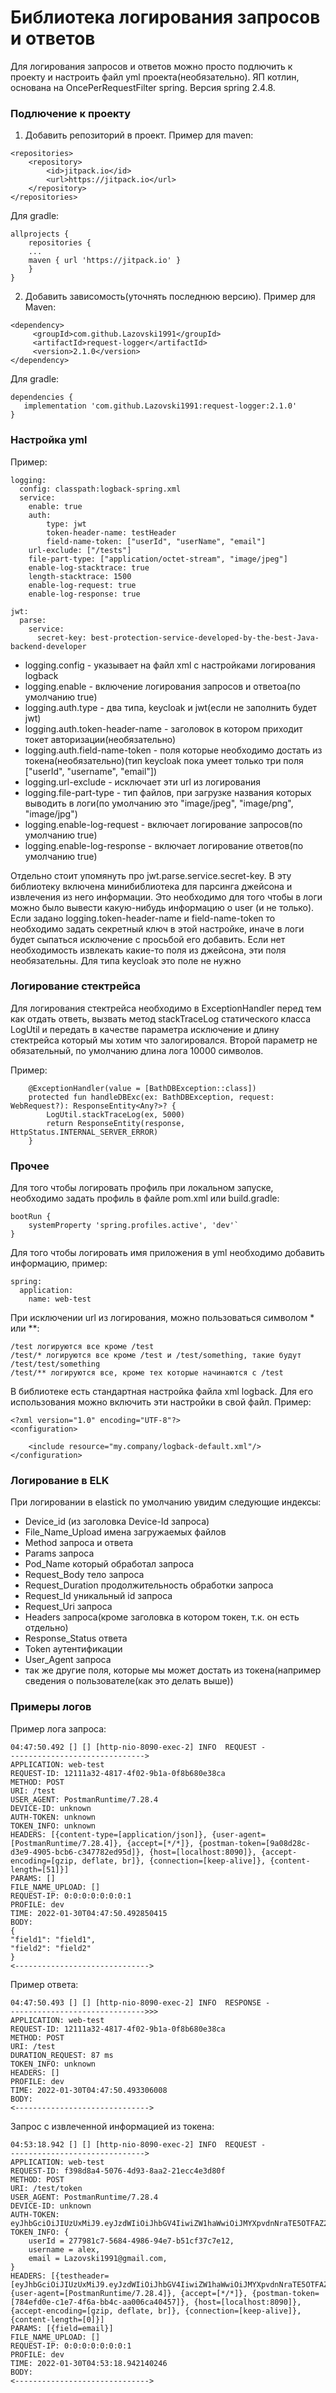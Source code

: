 # **Библиотека логирования запросов и ответов**
Для логирования запросов и ответов можно просто подлючить к проекту и настроить файл yml проекта(необязательно). ЯП котлин, основана на OncePerRequestFilter spring. Версия spring 2.4.8.

### Подлючение к проекту
1. Добавить репозиторий в проект. Пример для maven:
````
<repositories>
	<repository>
	    <id>jitpack.io</id>
	    <url>https://jitpack.io</url>
	</repository>
</repositories>
````
Для gradle:
````
allprojects {
	repositories {
	...
	maven { url 'https://jitpack.io' }
	}
}
````
2. Добавить зависомость(уточнять последнюю версию). Пример для Maven:
````
<dependency>
	 <groupId>com.github.Lazovski1991</groupId>
	 <artifactId>request-logger</artifactId>
	 <version>2.1.0</version>
</dependency>
````

Для gradle:
````
dependencies {
   implementation 'com.github.Lazovski1991:request-logger:2.1.0'
}
```` 
### Настройка yml
Пример:
```
logging:
  config: classpath:logback-spring.xml
  service:
    enable: true
    auth:
        type: jwt
        token-header-name: testHeader
        field-name-token: ["userId", "userName", "email"]
    url-exclude: ["/tests"]
    file-part-type: ["application/octet-stream", "image/jpeg"]
    enable-log-stacktrace: true
    length-stacktrace: 1500
    enable-log-request: true
    enable-log-response: true

jwt:
  parse:
    service:
      secret-key: best-protection-service-developed-by-the-best-Java-backend-developer
```
* logging.config - указывает на файл xml с настройками логирования logback
* logging.enable - включение логирования запросов и ответоа(по умолчанию true)
* logging.auth.type - два типа, keycloak и jwt(если не заполнить будет jwt)
* logging.auth.token-header-name - заголовок в котором приходит токет авторизации(необязательно)
* logging.auth.field-name-token - поля которые необходимо достать из токена(необязательно)(тип keycloak пока умеет только три поля ["userId", "username", "email"])
* logging.url-exclude - исключает эти url из логирования
* logging.file-part-type - тип файлов, при загрузке названия которых выводить в логи(по умолчанию это "image/jpeg", "image/png", "image/jpg")
* logging.enable-log-request - включает логирование запросов(по умолчанию true)
* logging.enable-log-response - включает логирование ответов(по умолчанию true)

Отдельно стоит упомянуть про jwt.parse.service.secret-key. В эту библиотеку включена минибиблиотека для парсинга джейсона и извлечения из него информации. Это необходимо для того чтобы в логи можно было вывести какую-нибудь информацию о user (и не только). Если задано logging.token-header-name и field-name-token то необходимо задать секретный ключ в этой настройке, иначе в логи будет сыпаться исключение с просьбой его добавить. Если нет необходимость извлекать какие-то поля из джейсона, эти поля необязательны. Для типа keycloak это поле не нужно
### Логирование стектрейса
Для логирования стектрейса необходимо в ExceptionHandler перед тем как отдать ответь, вызвать метод stackTraceLog статического класса LogUtil и передать в качестве параметра исключение и длину стектрейса который мы хотим что залогировался. Второй параметр не обязательный, по умолчанию длина лога 10000 символов.

Пример:
```
    @ExceptionHandler(value = [BathDBException::class])
    protected fun handleDBExc(ex: BathDBException, request: WebRequest?): ResponseEntity<Any?>? {
        LogUtil.stackTraceLog(ex, 5000)
        return ResponseEntity(response, HttpStatus.INTERNAL_SERVER_ERROR)
    }
```

### Прочее
Для того чтобы логировать профиль при локальном запуске, необходимо задать профиль в файле pom.xml или build.gradle:
```
bootRun {
    systemProperty 'spring.profiles.active', 'dev'`
}
```
Для того чтобы логировать имя приложения в yml необходимо добавить информацию, пример:
```
spring:
  application:
    name: web-test
```
При исключении url из логирования, можно пользоваться символом * или **:
```
/test логируются все кроме /test
/test/* логируются все кроме /test и /test/something, такие будут /test/test/something
/test/** логируются все, кроме тех которые начинаются с /test
```
В библиотеке есть стандартная настройка файла xml logback. Для его использования можно включить эти настройки в свой файл. Пример:
```
<?xml version="1.0" encoding="UTF-8"?>
<configuration>

    <include resource="my.company/logback-default.xml"/>
</configuration>
```
### Логирование в ELK
При логировании в elastick по умолчанию увидим следующие индексы:
* Device_id (из заголовка Device-Id запроса)
* File_Name_Upload имена загружаемых файлов
* Method запроса и ответа
* Params запроса
* Pod_Name который обработал запроса
* Request_Body тело запроса 
* Request_Duration продолжительность обработки запроса
* Request_Id уникальный id запроса
* Request_Uri запроса
* Headers запроса(кроме заголовка в котором токен, т.к. он есть отдельно)
* Response_Status ответа
* Token аутентификации
* User_Agent запроса
* так же другие поля, которые мы может достать из токена(например сведения о пользователе(как это делать выше))
### Примеры логов
Пример лога запроса:
```
04:47:50.492 [] [] [http-nio-8090-exec-2] INFO  REQUEST -
------------------------------>
APPLICATION: web-test
REQUEST-ID: 12111a32-4817-4f02-9b1a-0f8b680e38ca
METHOD: POST
URI: /test
USER_AGENT: PostmanRuntime/7.28.4
DEVICE-ID: unknown
AUTH-TOKEN: unknown
TOKEN_INFO: unknown
HEADERS: [{content-type=[application/json]}, {user-agent=[PostmanRuntime/7.28.4]}, {accept=[*/*]}, {postman-token=[9a08d28c-d3e9-4905-bcb6-c347782ed95d]}, {host=[localhost:8090]}, {accept-encoding=[gzip, deflate, br]}, {connection=[keep-alive]}, {content-length=[51]}]
PARAMS: []
FILE_NAME_UPLOAD: []
REQUEST-IP: 0:0:0:0:0:0:0:1
PROFILE: dev
TIME: 2022-01-30T04:47:50.492850415
BODY:
{
"field1": "field1",
"field2": "field2"
}
<------------------------------>
```
Пример ответа:
```
04:47:50.493 [] [] [http-nio-8090-exec-2] INFO  RESPONSE - 
------------------------------>>>
APPLICATION: web-test
REQUEST-ID: 12111a32-4817-4f02-9b1a-0f8b680e38ca
METHOD: POST
URI: /test
DURATION_REQUEST: 87 ms
TOKEN_INFO: unknown
HEADERS: []
PROFILE: dev
TIME: 2022-01-30T04:47:50.493306008
BODY: 
<------------------------------>
```
Запрос с извлеченной информацией из токена:
```
04:53:18.942 [] [] [http-nio-8090-exec-2] INFO  REQUEST - 
------------------------------>
APPLICATION: web-test
REQUEST-ID: f398d8a4-5076-4d93-8aa2-21ecc4e3d80f
METHOD: POST
URI: /test/token
USER_AGENT: PostmanRuntime/7.28.4
DEVICE-ID: unknown
AUTH-TOKEN: eyJhbGciOiJIUzUxMiJ9.eyJzdWIiOiJhbGV4IiwiZW1haWwiOiJMYXpvdnNraTE5OTFAZ21haWwuY29tIiwicm9sZSI6IlJPTEVfQkFTSUMiLCJ1c2VySWQiOiIyNzc5ODFjNy01Njg0LTQ5ODYtOTRlNy1iNTFjZjM3YzdlMTIiLCJ1c2VybmFtZSI6ImFsZXgiLCJ0eXBlVG9rZW4iOiJ0b2tlbiIsImV4cCI6MTY0MzUwODA4Mn0.4gOs77QLdb4THnCgzzBZ91zfN_9lfuUQJfp_W2p79EkKiXi9ilJIlmIPDPlHDCKRH8gKaVkEyAZUsBoxyWPauA
TOKEN_INFO: {
	userId = 277981c7-5684-4986-94e7-b51cf37c7e12,
	username = alex,
	email = Lazovski1991@gmail.com,
}
HEADERS: [{testheader=[eyJhbGciOiJIUzUxMiJ9.eyJzdWIiOiJhbGV4IiwiZW1haWwiOiJMYXpvdnNraTE5OTFAZ21haWwuY29tIiwicm9sZSI6IlJPTEVfQkFTSUMiLCJ1c2VySWQiOiIyNzc5ODFjNy01Njg0LTQ5ODYtOTRlNy1iNTFjZjM3YzdlMTIiLCJ1c2VybmFtZSI6ImFsZXgiLCJ0eXBlVG9rZW4iOiJ0b2tlbiIsImV4cCI6MTY0MzUwODA4Mn0.4gOs77QLdb4THnCgzzBZ91zfN_9lfuUQJfp_W2p79EkKiXi9ilJIlmIPDPlHDCKRH8gKaVkEyAZUsBoxyWPauA]}, {user-agent=[PostmanRuntime/7.28.4]}, {accept=[*/*]}, {postman-token=[784efd0e-c1e7-4f6a-bb4c-aa006ca40457]}, {host=[localhost:8090]}, {accept-encoding=[gzip, deflate, br]}, {connection=[keep-alive]}, {content-length=[0]}]
PARAMS: [{field=email}]
FILE_NAME_UPLOAD: []
REQUEST-IP: 0:0:0:0:0:0:0:1
PROFILE: dev
TIME: 2022-01-30T04:53:18.942140246
BODY: 
<------------------------------>
```